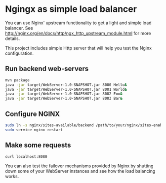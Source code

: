 # Ngingx as simple load balancer

You can use Nginx' upstream functionality to get a light and simple load balancer.
See http://nginx.org/en/docs/http/ngx_http_upstream_module.html for more details.

This project includes simple Http server that will help you test the Nginx configuration.

## Run backend web-servers

```bash
mvn package
java -jar target/WebServer-1.0-SNAPSHOT.jar 8000 Hello&
java -jar target/WebServer-1.0-SNAPSHOT.jar 8001 World&
java -jar target/WebServer-1.0-SNAPSHOT.jar 8002 Foo&
java -jar target/WebServer-1.0-SNAPSHOT.jar 8003 Bar&
```

## Configure NGINX

```bash
sudo ln -s nginx/sites-available/backend /path/to/your/nginx/sites-enabled
sudo service nginx restart
```

## Make some requests

```bash
curl localhost:8080
```

You can also test the failover mechanisms provided by Nginx by shutting down some of your WebServer instances and see 
how the load balancing works. 